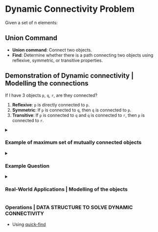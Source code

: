 # Dynamic Connectivity Problem

Given a set of n elements:

## Union Command
- **Union command**: Connect two objects.
- **Find**: Determine whether there is a path connecting two objects using reflexive, symmetric, or transitive properties.

## Demonstration of Dynamic connectivity | Modelling the connections
If I have 3 objects `p`, `q`, `r`, are they connected?
1. **Reflexive**: `p` is directly connected to `p`.
2. **Symmetric**: If `p` is connected to `q`, then `q` is connected to `p`.
3. **Transitive**: If `p` is connected to `q` and `q` is connected to `r`, then `p` is connected to `r`.

<details>
    <summary><h3>Example of maximum set of mutually connected objects</h3></summary>
    <img src="../../assets/images/object_connections.png" alt="Example of maximum set of mutually connected objects">
</details>

<details>
    <summary><h3>Example Question</h3></summary>
    <img src="../../assets/images/dynamic_connectivity_image.png" alt="Example Question">
</details>

<details>
  <summary><h3>Real-World Applications | Modelling of the objects</h3></summary>
Dynamic connectivity can be applied in various real-world applications, including:

| Application Domain                       | Examples                                                 |
|------------------------------------------|----------------------------------------------------------|
| **Network Connectivity**                 | - Computer Networks<br>- Social Networks                 |
| **Image Processing**                     | - Segmentation<br>- Object Recognition                   |
| **Percolation Theory**                   | - Material Science<br>- Epidemiology                     |
| **Graph Algorithms**                     | - Minimum Spanning Trees<br>- Cycle Detection            |
| **Database Management**                  | - Equivalence Queries<br>- Partition Management          |
| **Physics and Chemistry**                | - Cluster Analysis<br>- Phase Transitions                |
| **Geographic Information Systems (GIS)** | - Routing and Navigation<br>- Land Management            |
| **Game Development**                     | - Pathfinding<br>- Region Management                     |
| **Software Engineering**                 | - Version Control Systems<br>- Dynamic Memory Management |
| **Distributed Systems**                  | - Resource Allocation                                    |

</details>

### Operations | DATA STRUCTURE TO SOLVE DYNAMIC CONNECTIVITY
- Using [quick-find]()